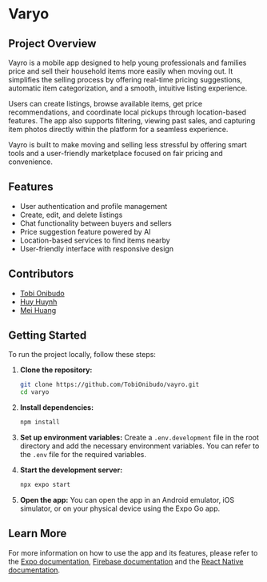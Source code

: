 # Varyo

## Project Overview

Vayro is a mobile app designed to help young professionals and families price and sell their household items more easily when moving out. It simplifies the selling process by offering real-time pricing suggestions, automatic item categorization, and a smooth, intuitive listing experience.

Users can create listings, browse available items, get price recommendations, and coordinate local pickups through location-based features. The app also supports filtering, viewing past sales, and capturing item photos directly within the platform for a seamless experience.

Vayro is built to make moving and selling less stressful by offering smart tools and a user-friendly marketplace focused on fair pricing and convenience.

## Features

- User authentication and profile management
- Create, edit, and delete listings
- Chat functionality between buyers and sellers
- Price suggestion feature powered by AI
- Location-based services to find items nearby
- User-friendly interface with responsive design

## Contributors

- [Tobi Onibudo](https://github.com/TobiOnibudo/)
- [Huy Huynh](https://github.com/GHuyHuynh)
- [Mei Huang](https://github.com/MeiiHuang)

## Getting Started

To run the project locally, follow these steps:

1. **Clone the repository:**
   ```bash
   git clone https://github.com/TobiOnibudo/vayro.git
   cd varyo
   ```

2. **Install dependencies:**
   ```bash
   npm install
   ```

3. **Set up environment variables:**
   Create a `.env.development` file in the root directory and add the necessary environment variables. You can refer to the `.env` file for the required variables.

4. **Start the development server:**
   ```bash
   npx expo start
   ```

5. **Open the app:**
   You can open the app in an Android emulator, iOS simulator, or on your physical device using the Expo Go app.

## Learn More

For more information on how to use the app and its features, please refer to the [Expo documentation](https://docs.expo.dev/), [Firebase documentation](https://firebase.google.com/docs) and the [React Native documentation](https://reactnative.dev/docs/getting-started).